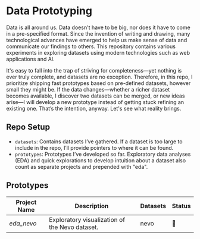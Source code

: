 # Data Prototyping

Data is all around us. Data doesn't have to be big, nor does it have to come in a pre-specified format.
Since the invention of writing and drawing, many technological advances have emerged to help us make sense of data and communicate our findings to others.
This repository contains various experiments in exploring datasets using modern technologies such as web applications and AI.

It's easy to fall into the trap of striving for completeness—yet nothing is ever truly complete, and datasets are no exception.
Therefore, in this repo, I prioritize shipping fast prototypes based on pre-defined datasets, however small they might be.
If the data changes—whether a richer dataset becomes available, I discover two datasets can be merged, or new ideas arise—I will develop a new prototype instead of getting stuck refining an existing one.
That’s the intention, anyway. Let's see what reality brings.

## Repo Setup

* `datasets`: Contains datasets I’ve gathered. If a dataset is too large to include in the repo, I’ll provide pointers to where it can be found.
* `prototypes`: Prototypes I’ve developed so far. Exploratory data analyses (EDA) and quick explorations to develop intuition about a dataset also count as separate projects and prepended with "eda".

## Prototypes

| Project Name | Description | Datasets | Status |
|--------------|-------------|----------|--------|
| *eda_nevo* | Exploratory visualization of the Nevo dataset. | nevo | 🔄 |


